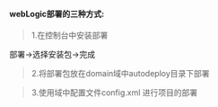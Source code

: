 ####  webLogic部署的三种方式:
> 1.在控制台中安装部署

部署->选择安装包->完成

> 2.将部署包放在domain域中autodeploy目录下部署

> 3.使用域中配置文件config.xml 进行项目的部署



